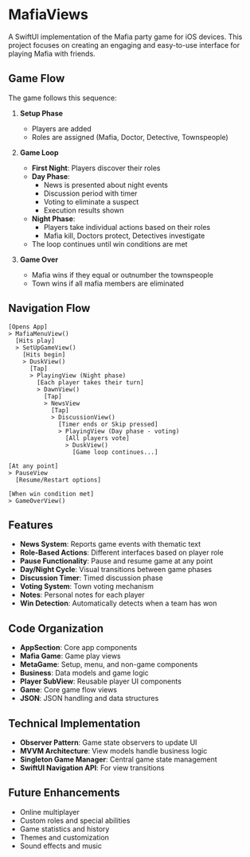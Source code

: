 # MafiaViews

A SwiftUI implementation of the Mafia party game for iOS devices. This project focuses on creating an engaging and easy-to-use interface for playing Mafia with friends.

## Game Flow

The game follows this sequence:

1. **Setup Phase**
   - Players are added
   - Roles are assigned (Mafia, Doctor, Detective, Townspeople)

2. **Game Loop**
   - **First Night**: Players discover their roles
   - **Day Phase**: 
     - News is presented about night events
     - Discussion period with timer
     - Voting to eliminate a suspect
     - Execution results shown
   - **Night Phase**:
     - Players take individual actions based on their roles
     - Mafia kill, Doctors protect, Detectives investigate
   - The loop continues until win conditions are met

3. **Game Over**
   - Mafia wins if they equal or outnumber the townspeople
   - Town wins if all mafia members are eliminated

## Navigation Flow

```
[Opens App]
> MafiaMenuView()
  [Hits play]
  > SetUpGameView()
    [Hits begin]
    > DuskView()
      [Tap]
      > PlayingView (Night phase)
        [Each player takes their turn]
        > DawnView()
          [Tap]
          > NewsView
            [Tap]
            > DiscussionView()
              [Timer ends or Skip pressed]
              > PlayingView (Day phase - voting)
                [All players vote]
                > DuskView()
                  [Game loop continues...]
                  
[At any point]
> PauseView
  [Resume/Restart options]
  
[When win condition met]
> GameOverView()
```

## Features

- **News System**: Reports game events with thematic text
- **Role-Based Actions**: Different interfaces based on player role
- **Pause Functionality**: Pause and resume game at any point
- **Day/Night Cycle**: Visual transitions between game phases
- **Discussion Timer**: Timed discussion phase
- **Voting System**: Town voting mechanism
- **Notes**: Personal notes for each player
- **Win Detection**: Automatically detects when a team has won

## Code Organization

- **AppSection**: Core app components
- **Mafia Game**: Game play views
- **MetaGame**: Setup, menu, and non-game components
- **Business**: Data models and game logic
- **Player SubView**: Reusable player UI components
- **Game**: Core game flow views
- **JSON**: JSON handling and data structures

## Technical Implementation

- **Observer Pattern**: Game state observers to update UI
- **MVVM Architecture**: View models handle business logic
- **Singleton Game Manager**: Central game state management
- **SwiftUI Navigation API**: For view transitions

## Future Enhancements

- Online multiplayer
- Custom roles and special abilities
- Game statistics and history
- Themes and customization
- Sound effects and music
